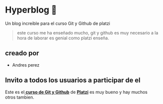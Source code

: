 # Hyperblog 💚
Un blog increible para el curso Git y Github de platzi
> este curso me ha enseñado mucho, git y github es muy necesario a la hora de laborar 
es genial como platzi enseña.

## creado por
* Andres perez


## Invito a todos los usuarios a participar de el
Este es el[ **curso de Git y Github**](https://platzi.com/cursos/git-github/ " curso de Git y Github") de [**Platzi**](https://platzi.com/ "Platzi") es muy bueno y hay muchos otros tambien.
